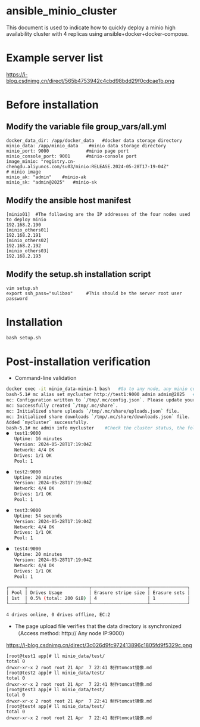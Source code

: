 # ansible_minio_cluster

This document is used to indicate how to quickly deploy a minio high availability cluster with 4 replicas using ansible+docker+docker-compose.

# Example server list

https://i-blog.csdnimg.cn/direct/565b4753942c4cbd98bdd29f0cdcae1b.png

# Before installation

## Modify the variable file group_vars/all.yml

```
docker_data_dir: /app/docker_data   #docker data storage directory
minio_data: /app/minio_data    #minio data storage directory
minio_port: 9000              #minio page port
minio_console_port: 9001      #minio-console port
image_minio: "registry.cn-chengdu.aliyuncs.com/su03/minio:RELEASE.2024-05-28T17-19-04Z"
# minio image
minio_ak: "admin"    #minio-ak
minio_sk: "admin@2025"   #minio-sk
```

## Modify the ansible host manifest

```
[minio01]  #The following are the IP addresses of the four nodes used to deploy minio
192.168.2.190
[minio_others01]
192.168.2.191
[minio_others02]
192.168.2.192
[minio_others03]
192.168.2.193
```

## Modify the setup.sh installation script

```
vim setup.sh
export ssh_pass="sulibao"     #This should be the server root user password
```

# Installation

```
bash setup.sh
```

# Post-installation verification

- Command-line validation

```sh
docker exec -it minio_data-minio-1 bash   #Go to any node, any minio container
bash-5.1# mc alias set mycluster http://test1:9000 admin admin@2025   #Set an alias for any node
mc: Configuration written to `/tmp/.mc/config.json`. Please update your access credentials.
mc: Successfully created `/tmp/.mc/share`.
mc: Initialized share uploads `/tmp/.mc/share/uploads.json` file.
mc: Initialized share downloads `/tmp/.mc/share/downloads.json` file.
Added `mycluster` successfully. 
bash-5.1# mc admin info mycluster    #Check the cluster status, the following is the normal 4 replica online status
●  test1:9000
   Uptime: 16 minutes 
   Version: 2024-05-28T17:19:04Z
   Network: 4/4 OK 
   Drives: 1/1 OK 
   Pool: 1

●  test2:9000
   Uptime: 20 minutes 
   Version: 2024-05-28T17:19:04Z
   Network: 4/4 OK 
   Drives: 1/1 OK 
   Pool: 1

●  test3:9000
   Uptime: 54 seconds 
   Version: 2024-05-28T17:19:04Z
   Network: 4/4 OK 
   Drives: 1/1 OK 
   Pool: 1

●  test4:9000
   Uptime: 20 minutes 
   Version: 2024-05-28T17:19:04Z
   Network: 4/4 OK 
   Drives: 1/1 OK 
   Pool: 1

┌──────┬───────────────────────┬─────────────────────┬──────────────┐
│ Pool │ Drives Usage          │ Erasure stripe size │ Erasure sets │
│ 1st  │ 0.5% (total: 200 GiB) │ 4                   │ 1            │
└──────┴───────────────────────┴─────────────────────┴──────────────┘

4 drives online, 0 drives offline, EC:2

```

- The page upload file verifies that the data directory is synchronized（Access method: http:// Any node IP:9000）

https://i-blog.csdnimg.cn/direct/3c026d9fc972413896c1805fd9f5329c.png

```
[root@test1 app]# ll minio_data/test/
total 0
drwxr-xr-x 2 root root 21 Apr  7 22:41 制作tomcat镜像.md
[root@test2 app]# ll minio_data/test/
total 0
drwxr-xr-x 2 root root 21 Apr  7 22:41 制作tomcat镜像.md
[root@test3 app]# ll minio_data/test/
total 0
drwxr-xr-x 2 root root 21 Apr  7 22:41 制作tomcat镜像.md
[root@test4 app]# ll minio_data/test/
total 0
drwxr-xr-x 2 root root 21 Apr  7 22:41 制作tomcat镜像.md
```

